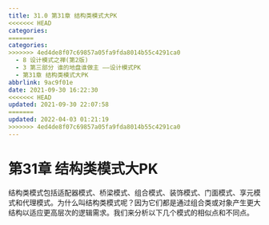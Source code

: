 ```yaml
---
title: 31.0 第31章 结构类模式大PK
<<<<<<< HEAD
categories:
=======
categories: 
>>>>>>> 4ed4de8f07c69857a05fa9fda8014b55c4291ca0
  - 8 设计模式之禅(第2版)
  - 3 第三部分 谁的地盘谁做主 ——设计模式PK
  - 第31章 结构类模式大PK
abbrlink: 9ac9f01e
date: 2021-09-30 16:22:30
<<<<<<< HEAD
updated: 2021-09-30 22:07:58
=======
updated: 2022-04-03 01:21:19
>>>>>>> 4ed4de8f07c69857a05fa9fda8014b55c4291ca0
---
```

# 第31章 结构类模式大PK
结构类模式包括适配器模式、桥梁模式、组合模式、装饰模式、门面模式、享元模式和代理模式。为什么叫结构类模式呢？因为它们都是通过组合类或对象产生更大结构以适应更高层次的逻辑需求。我们来分析以下几个模式的相似点和不同点。
